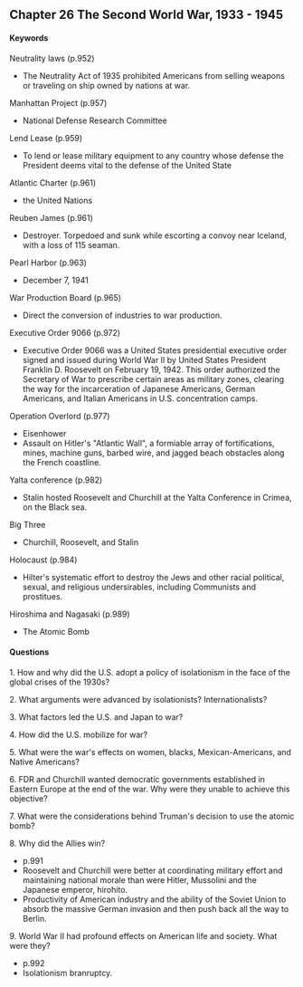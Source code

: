 ## Chapter 26 The Second World War, 1933 - 1945

#### Keywords
Neutrality laws (p.952)
+ The Neutrality Act of 1935 prohibited Americans from selling weapons or traveling on ship owned by nations at war.

Manhattan Project (p.957)
+ National Defense Research Committee

Lend Lease (p.959)
+ To lend or lease military equipment to any country whose defense the President deems vital to the defense of the United State

Atlantic Charter (p.961)
+ the United Nations

Reuben James (p.961)
+ Destroyer. Torpedoed and sunk while escorting a convoy near Iceland, with a loss of 115 seaman.

Pearl Harbor (p.963)
+ December 7, 1941

War Production Board (p.965)
+ Direct the conversion of industries to war production.

Executive Order 9066 (p.972)
+ Executive Order 9066 was a United States presidential executive order signed and issued during World War II by United States President Franklin D. Roosevelt on February 19, 1942. This order authorized the Secretary of War to prescribe certain areas as military zones, clearing the way for the incarceration of Japanese Americans, German Americans, and Italian Americans in U.S. concentration camps.

Operation Overlord (p.977)
+ Eisenhower
+ Assault on Hitler's "Atlantic Wall", a formiable array of fortifications, mines, machine guns, barbed wire, and jagged beach obstacles along the French coastline.

Yalta conference (p.982)
+ Stalin hosted Roosevelt and Churchill at the Yalta Conference in Crimea, on the Black sea.

Big Three
+ Churchill, Roosevelt, and Stalin

Holocaust (p.984)
+ Hilter's systematic effort to destroy the Jews and other racial political, sexual, and religious undersirables, including Communists and prostitues.

Hiroshima and Nagasaki (p.989)
+ The Atomic Bomb

#### Questions
1\.	How and why did the U.S. adopt a policy of isolationism in the face of the global crises of the 1930s?

2\.	What arguments were advanced by isolationists? Internationalists?

3\.	What factors led the U.S. and Japan to war?

4\. How did the U.S. mobilize for war?

5\.	What were the war's effects on women, blacks, Mexican-Americans, and Native Americans?

6\.	FDR and Churchill wanted democratic governments established in Eastern Europe at the end of the war. Why were they unable to achieve this objective?

7\.	What were the considerations behind Truman's decision to use the atomic bomb?

8\. Why did the Allies win?
+ p.991
+ Roosevelt and Churchill were better at coordinating military effort and maintaining national morale than were Hitler, Mussolini and the Japanese emperor, hirohito.
+ Productivity of American industry and the ability of the Soviet Union to absorb the massive German invasion and then push back all the way to Berlin.

9\.	World War II had profound effects on American life and society. What were they?
+ p.992
+ Isolationism  branruptcy.
